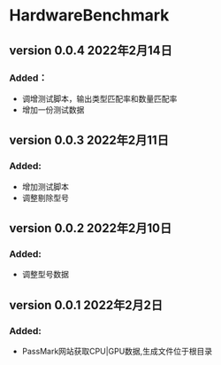 # HardwareBenchmark

## version 0.0.4 2022年2月14日
### Added：
- 调增测试脚本，输出类型匹配率和数量匹配率
- 增加一份测试数据

## version 0.0.3 2022年2月11日
### Added:
- 增加测试脚本
- 调整剔除型号

## version 0.0.2 2022年2月10日
### Added:
- 调整型号数据

## version 0.0.1 2022年2月2日
### Added:
- PassMark网站获取CPU|GPU数据,生成文件位于根目录
